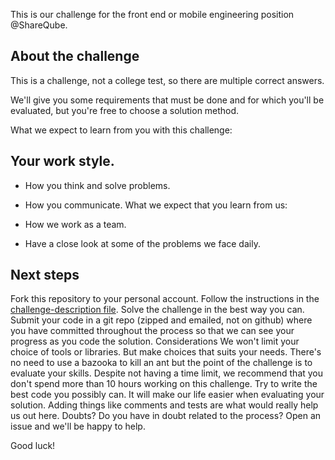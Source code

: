 This is our challenge for the front end or mobile engineering position  @ShareQube.

## About the challenge
This is a challenge, not a college test, so there are multiple correct answers.

We'll give you some requirements that must be done and for which you'll be evaluated, but you're free to choose a solution method.

What we expect to learn from you with this challenge:


## Your work style.
* How you think and solve problems.
* How you communicate.
What we expect that you learn from us:


* How we work as a team.
* Have a close look at some of the problems we face daily.

## Next steps
Fork this repository to your personal account.
Follow the instructions in the [challenge-description file](https://github.com/ShareQube/front-end-challenge/blob/master/challenge-description.md).
Solve the challenge in the best way you can.
Submit your code in a git repo (zipped and emailed, not on github) where you have committed throughout the process so that we can see your progress as you code the solution.
Considerations
We won't limit your choice of tools or libraries. But make choices that suits your needs. There's no need to use a bazooka to kill an ant but the point of the challenge is to evaluate your skills.
Despite not having a time limit, we recommend that you don't spend more than 10 hours working on this challenge.
Try to write the best code you possibly can. It will make our life easier when evaluating your solution. Adding things like comments and tests are what would really help us out here.
Doubts?
Do you have in doubt related to the process? Open an issue and we'll be happy to help.


Good luck!
